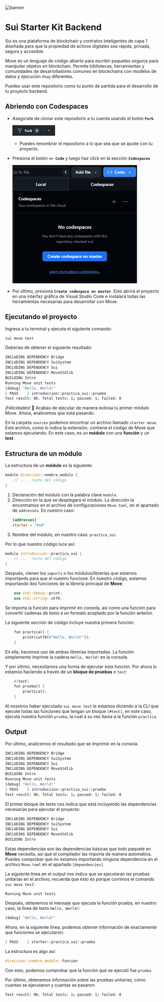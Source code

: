 ![banner](./imagenes/banner.jpg)
# Sui Starter Kit Backend

Sui es una plataforma de blockchain y contratos inteligentes de capa 1 diseñada para que la propiedad de activos digitales sea rápida, privada, segura y accesible.

Move es un lenguaje de código abierto para escribir paquetes seguros para manipular objetos en blockchain. Permite bibliotecas, herramientas y comunidades de desarrolladores comunes en blockchains con modelos de datos y ejecución muy diferentes.

Puedes usar este repositorio como tu punto de partida para el desarrollo de tu proyecto backend.

## Abriendo con Codespaces

* Asegúrate de clonar este repositorio a tu cuenta usando el botón **`Fork`**.
    
    ![fork](./imagenes/fork.png)
    * Puedes renombrar el repositorio a lo que sea que se ajuste con tu proyecto.
* Presiona el botón **`<> Code`** y luego haz click en la sección **`Codespaces`**

    ![codespaces](./imagenes/codespaces.png)

* Por último, presiona **`Create codespace on master`**. Esto abrirá el proyecto en una interfaz gráfica de Visual Studio Code e instalará todas las herramientas necesarias para desarrollar con Move.

## Ejecutando el proyecto

Ingresa a tu terminal y ejecuta el siguiente comando:

```sh
sui move test
```

Deberías de obtener el siguiente resultado:
```sh
INCLUDING DEPENDENCY Bridge
INCLUDING DEPENDENCY SuiSystem
INCLUDING DEPENDENCY Sui
INCLUDING DEPENDENCY MoveStdlib
BUILDING Intro
Running Move unit tests
[debug] "Hello, World!"
[ PASS    ] introduccion::practica_sui::prueba
Test result: OK. Total tests: 1; passed: 1; failed: 0
```

¡Felicidades! :partying_face: Acabas de ejecutar de manera exitosa tu primer módulo Move. Ahora, analicemos que está pasando.

En la carpeta `sources` podemos encontrar un archivo llamado `starter.move`. Este archivo, como lo indica la extensión, contiene el código de Move que estamos ejecutando. En este caso, es un **módulo** con una **función** y un **test**.

## Estructura de un módulo

La estructura de un **módulo** es la siguiente:

```rust
module direccion::nombre_modulo {
    // ...  resto del código
}
```

1. Declaración del módulo con la palabra clave `module`.
2. Dirección en la que se desplegará el módulo.
    La dirección la encontramos en el archivo de configuraciones `Move.toml`, en el apartado de `addresses`. En nuestro caso:
    ```toml
    [addresses]
    starter = "0x0"
    ```
3. Nombre del módulo, en nuestro caso: `practica_sui`

Por lo que nuestro código luce así:
```rust
module introduccion::practica_sui {
    // ...  resto del código
}
```

Después, vienen los `imports` o los módulos/librerías que estamos importando para que el nuestro funcione. En nuestro código, estamos importando dos funciones de la librería principal de **Move**:

```rust
    use std::debug::print;
    use std::string::utf8;
```

Se importa la función para imprimir en consola, así como una función para convertir cadenas de texto a un formato aceptado por la función anterior.

La siguiente sección de código incluye nuestra primera función:

```rust
    fun practica() {
        print(&utf8(b"Hello, World!"));
    }
```

En ella, hacemos uso de ambas librerías importadas. La función simplemente imprime la cadena `Hello, World!` en la consola.

Y por último, necesitamos una forma de ejecutar esta función. Por ahora lo estamos haciendo a través de un **bloque de pruebas** o `test`:

```rust
    #[test]
    fun prueba() {
        practica();
    }
```

Al nosotros haber ejecutado `sui move test` le estamos diciendo a la CLI que ejecute todas las funciones que tengan un bloque `[#test]`, en este caso, ejecuta nuestra función `prueba`, la cual a su vez llama a la función `practica`.

## Output

Por último, analicemos el resultado que se imprimió en la consola.

```sh
INCLUDING DEPENDENCY Bridge
INCLUDING DEPENDENCY SuiSystem
INCLUDING DEPENDENCY Sui
INCLUDING DEPENDENCY MoveStdlib
BUILDING Intro
Running Move unit tests
[debug] "Hello, World!"
[ PASS    ] introduccion::practica_sui::prueba
Test result: OK. Total tests: 1; passed: 1; failed: 0
```

El primer bloque de texto nos indica que está incluyendo las dependencias necesarias para ejecutar el proyecto:

```sh
INCLUDING DEPENDENCY Bridge
INCLUDING DEPENDENCY SuiSystem
INCLUDING DEPENDENCY Sui
INCLUDING DEPENDENCY MoveStdlib
BUILDING Intro
```

Estas dependencias son las dependencias básicas que todo paquete en **Move** necesita, así que el compilador las importa de manera automática.
Puedes comprobar que no estamos importando ninguna dependencia en el archivo `Move.toml` en el apartado `[dependencies]`.

La siguiente línea en el output nos indica que se ejecutaran las pruebas unitarias en el archivo, recuerda que esto es porque corrimos el comando `sui move test`:
```
Running Move unit tests
```

Después, obtenemos el mensaje que ejecuta la función prueba, en nuestro caso, la línea de texto `Hello, World!`:
```sh
[debug] "Hello, World!"
```

Ahora, en la siguiente línea, podemos obtener información de exactamente que funciones se ejecutaron:
```sh
[ PASS    ] starter::practica_sui::prueba
```
La estructura es algo así:
```rust
direccion::nombre_modulo::funcion
```
Con esto, podemos comprobar que la función que se ejecutó fue `prueba`.

Por último, obtenemos información sobre las pruebas unitarias, cómo cuantas se ejecutaron y cuantas se pasaron:

```sh
Test result: OK. Total tests: 1; passed: 1; failed: 0
```
